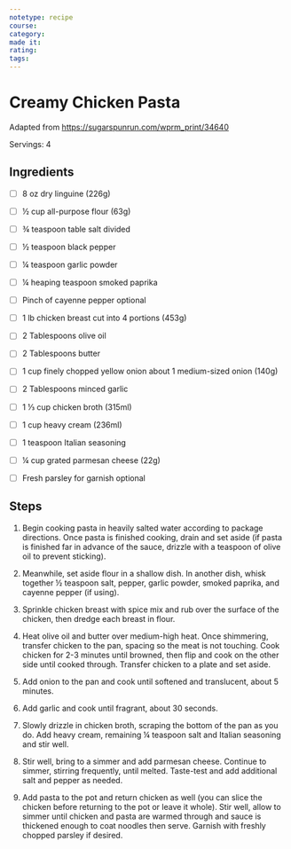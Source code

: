 ```yaml
---
notetype: recipe
course:
category:
made it:
rating:
tags:
---
```

# Creamy Chicken Pasta

Adapted from https://sugarspunrun.com/wprm_print/34640

Servings: 4

## Ingredients
- [ ] 8 oz dry linguine (226g)- [ ] ½ cup all-purpose flour (63g)- [ ] ¾ teaspoon table salt divided- [ ] ½ teaspoon black pepper- [ ] ¼ teaspoon garlic powder- [ ] ¼ heaping teaspoon smoked paprika- [ ] Pinch of cayenne pepper optional- [ ] 1 lb chicken breast cut into 4 portions (453g)- [ ] 2 Tablespoons olive oil- [ ] 2 Tablespoons butter- [ ] 1 cup finely chopped yellow onion about 1 medium-sized onion (140g)- [ ] 2 Tablespoons minced garlic- [ ] 1 ⅓ cup chicken broth (315ml)- [ ] 1 cup heavy cream (236ml)- [ ] 1 teaspoon Italian seasoning- [ ] ¼ cup grated parmesan cheese (22g)- [ ] Fresh parsley for garnish optional

## Steps
1) Begin cooking pasta in heavily salted water according to package directions. Once pasta is finished cooking, drain and set aside (if pasta is finished far in advance of the sauce, drizzle with a teaspoon of olive oil to prevent sticking).

2) Meanwhile, set aside flour in a shallow dish. In another dish, whisk together ½ teaspoon salt, pepper, garlic powder, smoked paprika, and cayenne pepper (if using).

3) Sprinkle chicken breast with spice mix and rub over the surface of the chicken, then dredge each breast in flour.

4) Heat olive oil and butter over medium-high heat. Once shimmering, transfer chicken to the pan, spacing so the meat is not touching. Cook chicken for 2-3 minutes until browned, then flip and cook on the other side until cooked through. Transfer chicken to a plate and set aside.

5) Add onion to the pan and cook until softened and translucent, about 5 minutes.

6) Add garlic and cook until fragrant, about 30 seconds.

7) Slowly drizzle in chicken broth, scraping the bottom of the pan as you do. Add heavy cream, remaining ¼ teaspoon salt and Italian seasoning and stir well.

8) Stir well, bring to a simmer and add parmesan cheese. Continue to simmer, stirring frequently, until melted. Taste-test and add additional salt and pepper as needed.

9) Add pasta to the pot and return chicken as well (you can slice the chicken before returning to the pot or leave it whole). Stir well, allow to simmer until chicken and pasta are warmed through and sauce is thickened enough to coat noodles then serve. Garnish with freshly chopped parsley if desired.

